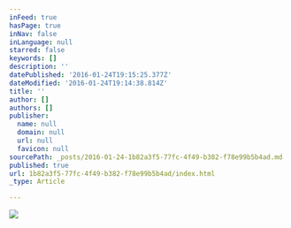 ```yaml
---
inFeed: true
hasPage: true
inNav: false
inLanguage: null
starred: false
keywords: []
description: ''
datePublished: '2016-01-24T19:15:25.377Z'
dateModified: '2016-01-24T19:14:38.814Z'
title: ''
author: []
authors: []
publisher:
  name: null
  domain: null
  url: null
  favicon: null
sourcePath: _posts/2016-01-24-1b82a3f5-77fc-4f49-b382-f78e99b5b4ad.md
published: true
url: 1b82a3f5-77fc-4f49-b382-f78e99b5b4ad/index.html
_type: Article

---
```

![](https://the-grid-user-content.s3-us-west-2.amazonaws.com/a7c6d784-c5dc-4e8d-b1ec-0e8096be6aca.gif)